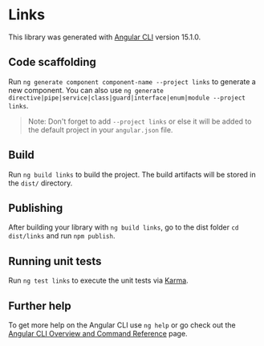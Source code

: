 # Links

This library was generated with [Angular CLI](https://github.com/angular/angular-cli) version 15.1.0.

## Code scaffolding

Run `ng generate component component-name --project links` to generate a new component. You can also use `ng generate directive|pipe|service|class|guard|interface|enum|module --project links`.
> Note: Don't forget to add `--project links` or else it will be added to the default project in your `angular.json` file. 

## Build

Run `ng build links` to build the project. The build artifacts will be stored in the `dist/` directory.

## Publishing

After building your library with `ng build links`, go to the dist folder `cd dist/links` and run `npm publish`.

## Running unit tests

Run `ng test links` to execute the unit tests via [Karma](https://karma-runner.github.io).

## Further help

To get more help on the Angular CLI use `ng help` or go check out the [Angular CLI Overview and Command Reference](https://angular.io/cli) page.
